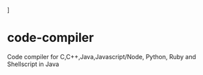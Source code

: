 ]
# code-compiler
Code compiler for C,C++,Java,Javascript/Node, Python, Ruby and Shellscript in Java
